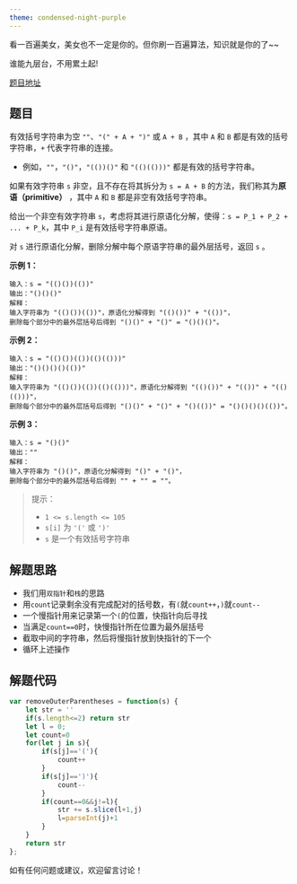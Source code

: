 ```yaml
---
theme: condensed-night-purple
---
```


看一百遍美女，美女也不一定是你的。但你刷一百遍算法，知识就是你的了~~

谁能九层台，不用累土起!


[题目地址](https://leetcode-cn.com/problems/remove-outermost-parentheses/)

<!-- more -->


## 题目

有效括号字符串为空 `""`、`"(" + A + ")"` 或 `A + B` ，其中 `A` 和 `B` 都是有效的括号字符串，`+` 代表字符串的连接。
-   例如，`""`，`"()"`，`"(())()"` 和 `"(()(()))"` 都是有效的括号字符串。

如果有效字符串 `s` 非空，且不存在将其拆分为 `s = A + B` 的方法，我们称其为**原语（primitive）** ，其中 `A` 和 `B` 都是非空有效括号字符串。

给出一个非空有效字符串 `s`，考虑将其进行原语化分解，使得：`s = P_1 + P_2 + ... + P_k`，其中 `P_i` 是有效括号字符串原语。

对 `s` 进行原语化分解，删除分解中每个原语字符串的最外层括号，返回 `s` 。

**示例 1：**

```
输入：s = "(()())(())"
输出："()()()"
解释：
输入字符串为 "(()())(())"，原语化分解得到 "(()())" + "(())"，
删除每个部分中的最外层括号后得到 "()()" + "()" = "()()()"。
```

**示例 2：**

```
输入：s = "(()())(())(()(()))"
输出："()()()()(())"
解释：
输入字符串为 "(()())(())(()(()))"，原语化分解得到 "(()())" + "(())" + "(()(()))"，
删除每个部分中的最外层括号后得到 "()()" + "()" + "()(())" = "()()()()(())"。
```

**示例 3：**

```
输入：s = "()()"
输出：""
解释：
输入字符串为 "()()"，原语化分解得到 "()" + "()"，
删除每个部分中的最外层括号后得到 "" + "" = ""。
```

> 提示：
> - `1 <= s.length <= 105`
> - `s[i]` 为 `'('` 或 `')'`
> - `s` 是一个有效括号字符串

## 解题思路

- 我们用`双指针`和`栈`的思路
- 用`count`记录剩余没有完成配对的括号数，有`(`就`count++`，`)`就`count--`
- 一个慢指针用来记录第一个`(`的位置，快指针向后寻找
- 当满足`count==0`时，快慢指针所在位置为最外层括号
- 截取中间的字符串，然后将慢指针放到快指针的下一个
- 循环上述操作



## 解题代码

```js
var removeOuterParentheses = function(s) {
    let str = ''
    if(s.length<=2) return str
    let l = 0;
    let count=0
    for(let j in s){
        if(s[j]=='('){
            count++
        }
        if(s[j]==')'){
            count--
        }
        if(count==0&&j!=l){
            str += s.slice(l+1,j)
            l=parseInt(j)+1
        }
    }
    return str
};
```

如有任何问题或建议，欢迎留言讨论！
